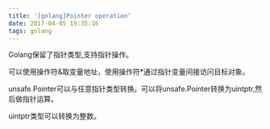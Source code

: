 ```yaml
---
title: '[golang]Pointer operation'
date: 2017-04-05 19:35:16
tags: golang
---
```



Golang保留了指针类型,支持指针操作。

可以使用操作符&取变量地址，使用操作符*通过指针变量间接访问目标对象。

unsafe.Pointer可以与任意指针类型转换。可以将unsafe.Pointer转换为uintptr,然后做指针运算。

uintptr类型可以转换为整数。
<!--moer->
### 指针使用示例

```golang
package main

import (
    "fmt"
    "unsafe"
)

type User struct {
    Id int
    Name string
}

func main(){
    i := 10
    var p *int = &i  //取地址
    fmt.Println(*p) // 取值

    user := &User{1, "xiaomo"}
    user.Id = 100  //直接对指针对象的成员赋值
    fmt.Println(user)

    user2 := *user  //拷贝对象
    user2.Id = 200
    user2.Name = "xiaomomo"
    fmt.Println(user, user2)

    up := unsafe.Pointer(p)  // 转为通用指针类型
    uptr := uintptr(up)      // 转为uintptr指针类型
    fmt.Println(up, uptr)
}
```

###运行效果如下:
```bash
root@XIAOMO:~/gopro# go build main.go
root@XIAOMO:~/gopro# ./main
10
&{100 xiaomo}
&{100 xiaomo} {200 xiaomomo}
0xc210000070 833492090992
```
